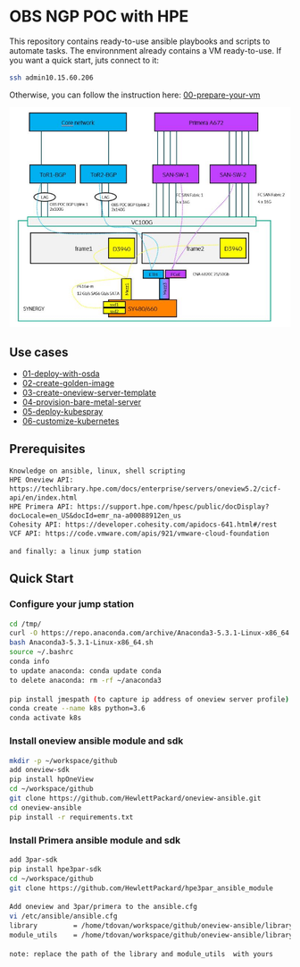 # OBS NGP POC with HPE

This repository contains ready-to-use ansible playbooks and scripts to automate tasks.
The environnment already contains a VM ready-to-use. If you want a quick start, juts connect to it:
```bash
ssh admin10.15.60.206
```
Otherwise, you can follow the instruction here: [00-prepare-your-vm](00-prepare-your-vm/README.md)

![General workflow](images/general-workflow.png)

## Use cases

- [01-deploy-with-osda](01-deploy-with-osda/README.md)
- [02-create-golden-image](01-create-golden-image/README.md)
- [03-create-oneview-server-template](02-create-oneview-server-template/README.md)
- [04-provision-bare-metal-server](03-provision-bare-metal-server/README.md)
- [05-deploy-kubespray](04-deploy-kubespray/README.md)
- [06-customize-kubernetes](05-customize-kubernetes/README.md)

## Prerequisites

```
Knowledge on ansible, linux, shell scripting
HPE Oneview API: https://techlibrary.hpe.com/docs/enterprise/servers/oneview5.2/cicf-api/en/index.html
HPE Primera API: https://support.hpe.com/hpesc/public/docDisplay?docLocale=en_US&docId=emr_na-a00088912en_us
Cohesity API: https://developer.cohesity.com/apidocs-641.html#/rest
VCF API: https://code.vmware.com/apis/921/vmware-cloud-foundation

and finally: a linux jump station
```

## Quick Start

### Configure your jump station

```bash
cd /tmp/
curl -O https://repo.anaconda.com/archive/Anaconda3-5.3.1-Linux-x86_64.sh
bash Anaconda3-5.3.1-Linux-x86_64.sh
source ~/.bashrc
conda info
to update anaconda: conda update conda
to delete anaconda: rm -rf ~/anaconda3

pip install jmespath (to capture ip address of oneview server profile)
conda create --name k8s python=3.6
conda activate k8s
```

### Install oneview ansible module and sdk

```bash
mkdir -p ~/workspace/github
add oneview-sdk
pip install hpOneView
cd ~/workspace/github
git clone https://github.com/HewlettPackard/oneview-ansible.git
cd oneview-ansible
pip install -r requirements.txt
```

### Install Primera ansible module and sdk

```bash
add 3par-sdk
pip install hpe3par-sdk
cd ~/workspace/github
git clone https://github.com/HewlettPackard/hpe3par_ansible_module

Add oneview and 3par/primera to the ansible.cfg
vi /etc/ansible/ansible.cfg
library         = /home/tdovan/workspace/github/oneview-ansible/library:/home/tdovan/workspace/github/hpe3par_ansible_module
module_utils    = /home/tdovan/workspace/github/oneview-ansible/library/module_utils:/root/anaconda3/envs/tf-3.6/lib/python3.6/site-packages:/root/anaconda3/lib/python3.7/site-packages

note: replace the path of the library and module_utils  with yours
```
